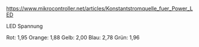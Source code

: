 

https://www.mikrocontroller.net/articles/Konstantstromquelle_fuer_Power_LED


LED Spannung

Rot: 1,95
Orange: 1,88
Gelb: 2,00
Blau: 2,78
Grün: 1,96
